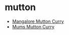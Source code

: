 # mutton

 * [Mangalore Mutton Curry](../index/m/mangalore-mutton-curry.json)
 * [Mums Mutton Curry](../index/m/mums-mutton-curry.json)
